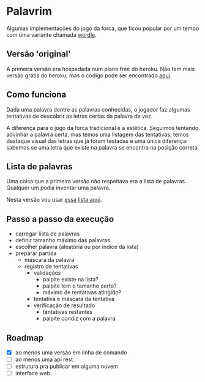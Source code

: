 # Palavrim

Algumas implementações do jogo da forca, que ficou popular por um tempo com uma
variante chamada [wordle](https://www.nytimes.com/games/wordle/index.html).

## Versão 'original'

A primeira versão era hospedada num plano free do heroku. Não tem mais versão
grátis do heroku, mas o código pode ser encontrado [aqui](https://github.com/sombriks/palavrim/tree/version-1.0.0).

## Como funciona

Dada uma palavra dentre as palavras conhecidas, o jogador faz algumas tentativas
de descobrir as letras certas da palavra da vez.

A diferença para o jogo da forca tradicional é a estética. Seguimos tentando
advinhar a palavra certa, mas temos uma listagem das tentativas, temos destaque
visual das letras que já foram testadas e uma única diferença: sabemos se uma
letra que existe na palavra se encontra na posição correta.

## Lista de palavras

Uma coisa que a primeira versão não respeitava era a lista de palavras. Qualquer
um podia inventar uma palavra.

Nesta versão vou usar [essa lista aqui](https://www.ime.usp.br/~pf/dicios/).

## Passo a passo da execução

- carregar lista de palavras
- definir tamanho máximo das palavras
- escolher palavra (aleatória ou por índice da lista)
- preparar partida
  - máscara da palavra
  - registro de tentativas
    - validações
      - palpite existe na lista?
      - palpite tem o tamanho certo?
      - máximo de tentativas atingido?
    - tentativa e máscara da tentativa
    - verificação de resultado
      - tentativas restantes
      - palpite condiz com a palavra

## Roadmap

- [X] ao menos uma versão em linha de comando
- [ ] ao menos uma api rest
- [ ] estrutura pra publicar em alguma nuvem
- [ ] interface web
